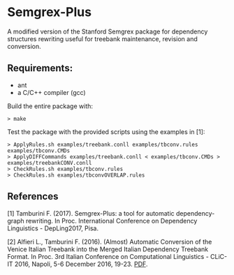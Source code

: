 # Semgrex-Plus
A modified version of the Stanford Semgrex package for dependency structures rewriting useful for treebank maintenance, revision and conversion.

## Requirements:
* ant
* a C/C++ compiler (gcc)

Build the entire package with:
```shell
> make
```
Test the package with the provided scripts using the examples in [1]:
```shell
> ApplyRules.sh examples/treebank.conll examples/tbconv.rules examples/tbconv.CMDs
> ApplyDIFFCommands examples/treebank.conll < examples/tbconv.CMDs > examples/treebankCONV.conll
> CheckRules.sh examples/tbconv.rules
> CheckRules.sh examples/tbconvOVERLAP.rules
```

## References

[1] Tamburini F. (2017). Semgrex-Plus: a tool for automatic dependency-graph rewriting. In Proc. International Conference on Dependency Linguistics - DepLing2017, Pisa. 

[2] Alfieri L., Tamburini F. (2016). (Almost) Automatic Conversion of the Venice Italian Treebank into the Merged Italian Dependency Treebank Format. In Proc. 3rd Italian Conference on Computational Linguistics - CLiC-IT 2016, Napoli, 5-6 December 2016, 19-23. [PDF](http://corpora.ficlit.unibo.it/People/Tamburini/Pubs/CLiCIT2016-VIT2MIDT.pdf).
